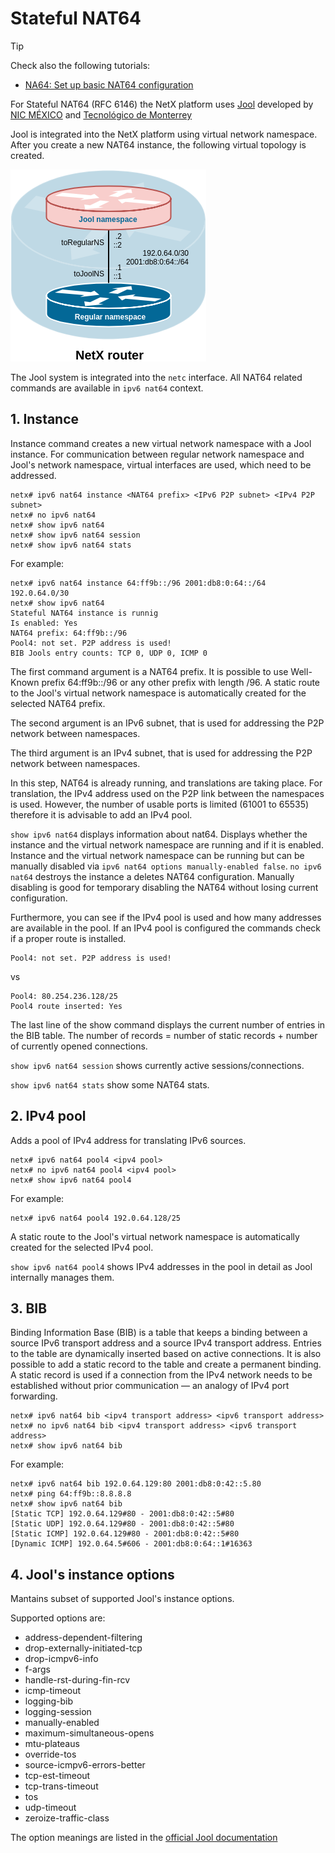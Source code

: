 # Stateful NAT64 

> [!TIP]
> Check also the following tutorials:
> * [NA64: Set up basic NAT64 configuration](~/tutorials/nat64/basic-na64.md)

For Stateful NAT64 (RFC 6146) the NetX platform uses [Jool](https://www.jool.mx) developed by [NIC MÉXICO](https://www.nicmexico.mx/) and [Tecnológico de Monterrey](https://tec.mx)

Jool is integrated into the NetX platform using virtual network namespace. After you create a new NAT64 instance, the following virtual topology is created. 

![topology](figs/jool-ns-topo.png)

The Jool system is integrated into the `netc` interface. 
All NAT64 related commands are available in `ipv6 nat64` context. 

## 1. Instance

Instance command creates a new virtual network namespace with a Jool instance. For communication between regular network namespace and Jool's network namespace, virtual interfaces are used, which need to be addressed.

```
netx# ipv6 nat64 instance <NAT64 prefix> <IPv6 P2P subnet> <IPv4 P2P subnet>
netx# no ipv6 nat64
netx# show ipv6 nat64
netx# show ipv6 nat64 session
netx# show ipv6 nat64 stats
```
For example:

```
netx# ipv6 nat64 instance 64:ff9b::/96 2001:db8:0:64::/64 192.0.64.0/30
netx# show ipv6 nat64 
Stateful NAT64 instance is runnig
Is enabled: Yes
NAT64 prefix: 64:ff9b::/96
Pool4: not set. P2P address is used!
BIB Jools entry counts: TCP 0, UDP 0, ICMP 0
```

The first command argument is a NAT64 prefix. It is possible to use Well-Known prefix 64:ff9b::/96 or any other prefix with length /96.
A static route to the Jool's virtual network namespace is automatically created for the selected NAT64 prefix.

The second argument is an IPv6 subnet, that is used for addressing the P2P network between namespaces.

The third argument is an IPv4 subnet, that is used for addressing the P2P network between namespaces.

In this step, NAT64 is already running, and translations are taking place. For translation, the IPv4 address used on the P2P link between the namespaces is used. However, the number of usable ports is limited (61001 to 65535) therefore it is advisable to add an IPv4 pool.


`show ipv6 nat64` displays information about nat64. Displays whether the instance and the virtual network namespace are running and if it is enabled. Instance and the virtual network namespace can be running but can be manually disabled via `ipv6 nat64 options manually-enabled false`. `no ipv6 nat64` destroys the instance a deletes NAT64 configuration. Manually disabling is good for temporary disabling the NAT64 without losing current configuration. 

Furthermore, you can see if the IPv4 pool is used and how many addresses are available in the pool. If an IPv4 pool is configured the commands check if a proper route is installed.

```
Pool4: not set. P2P address is used!
```

vs

```
Pool4: 80.254.236.128/25
Pool4 route inserted: Yes
```

The last line of the show command displays the current number of entries in the BIB table. The number of records = number of static records + number of currently opened connections.

`show ipv6 nat64 session` shows currently active sessions/connections.


`show ipv6 nat64 stats` show some NAT64 stats.

## 2. IPv4 pool

Adds a pool of IPv4 address for translating IPv6 sources.

```
netx# ipv6 nat64 pool4 <ipv4 pool>
netx# no ipv6 nat64 pool4 <ipv4 pool>
netx# show ipv6 nat64 pool4
```

For example:

```
netx# ipv6 nat64 pool4 192.0.64.128/25
```

A static route to the Jool's virtual network namespace is automatically created for the selected IPv4 pool.

`show ipv6 nat64 pool4` shows IPv4 addresses in the pool in detail as Jool internally manages them.

## 3. BIB

Binding Information Base (BIB) is a table that keeps a binding between a source IPv6 transport address and a source IPv4 transport address. Entries to the table are dynamically inserted based on active connections. It is also possible to add a static record to the table and create a permanent binding. A static record is used if a connection from the IPv4 network needs to be established without prior communication — an analogy of IPv4 port forwarding.

```
netx# ipv6 nat64 bib <ipv4 transport address> <ipv6 transport address>
netx# no ipv6 nat64 bib <ipv4 transport address> <ipv6 transport address>
netx# show ipv6 nat64 bib 
```
For example:

```
netx# ipv6 nat64 bib 192.0.64.129:80 2001:db8:0:42::5.80
netx# ping 64:ff9b::8.8.8.8
netx# show ipv6 nat64 bib
[Static TCP] 192.0.64.129#80 - 2001:db8:0:42::5#80
[Static UDP] 192.0.64.129#80 - 2001:db8:0:42::5#80
[Static ICMP] 192.0.64.129#80 - 2001:db8:0:42::5#80
[Dynamic ICMP] 192.0.64.5#606 - 2001:db8:0:64::1#16363
``` 

## 4. Jool's instance options

Mantains subset of supported Jool's instance options. 

Supported options are:

* address-dependent-filtering 
* drop-externally-initiated-tcp 
* drop-icmpv6-info     
* f-args               
* handle-rst-during-fin-rcv 
* icmp-timeout         
* logging-bib          
* logging-session      
* manually-enabled     
* maximum-simultaneous-opens 
* mtu-plateaus         
* override-tos         
* source-icmpv6-errors-better 
* tcp-est-timeout      
* tcp-trans-timeout    
* tos                  
* udp-timeout          
* zeroize-traffic-class 

The option meanings are listed in the [official Jool documentation](https://www.jool.mx/en/usr-flags-global.html)


